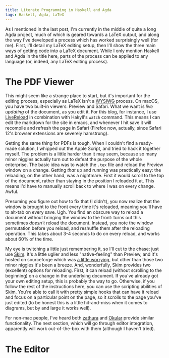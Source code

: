 ```yaml
---
title: Literate Programming in Haskell and Agda
tags: Haskell, Agda, LaTeX
---
```


As I mentioned in the last post, I'm currently in the middle of quite a long
Agda project, much of which is geared towards a LaTeX output, and along the way
I've developed a process which has worked surprisingly well (for me). First,
I'll detail my LaTeX editing setup, then I'll show the three main ways of
getting code into a LaTeX document. While I only mention Haskell and Agda in the
title here, parts of the process can be applied to any language (or, indeed, any
LaTeX editing process).

# The PDF Viewer

This might seem like a strange place to start, but it's important for the
editing process, especially as LaTeX isn't a
[WYSIWG](https://en.wikipedia.org/wiki/WYSIWYG) process. On macOS, you have two
built-in viewers: Preview and Safari. What we want is *live updating* of the
document, as you edit it. For this blog, for instance, I use
[LiveReload](http://livereload.com/) in combination with Hakyll's `watch`
command. This means I can edit the markdown for the site in emacs, and whenever
I hit save it will recompile and refresh the page in Safari (Firefox now,
actually, since Safari 12's browser extensions are severely hamstrung).

Getting the same thing for PDFs is tough. When I couldn't find a ready-made
solution, I whipped out the Apple Script, and tried to hack it together myself.
The problem is a little harder than it may seem, because so many minor niggles
actually turn out to defeat the purpose of the whole enterprise. The basic idea
was to watch the `.tex` file and reload the Preview window on a change. Getting
*that* up and running was practically easy: the reloading, on the other hand,
was a nightmare. First it would scroll to the top of the document, rather than
staying in the position I reloaded it at. This means I'd have to manually scroll
back to where I was on every change. Awful.

Presuming you figure out how to fix that (I didn't), you now realize that the
window is brought to the front every time it's reloaded, meaning you'll have to
alt-tab on every save. Ugh. You find an obscure way to reload a document without
bringing the window to the front: turns out this sometimes *doesn't* reload the
document. Instead, you note the window permutation before you reload, and
reshuffle them after the reloading operation. This takes about 3-4 seconds to do
on every reload, and works about 60% of the time. 

My eye is twitching a little just remembering it, so I'll cut to the chase: just
use [Skim](https://skim-app.sourceforge.io/). It's a little uglier and less
"native-feeling" than Preview, and it's hosted on sourceforge which was [a
little
worrying](https://arstechnica.com/information-technology/2015/05/sourceforge-grabs-gimp-for-windows-account-wraps-installer-in-bundle-pushing-adware/),
but other than those two minor niggles it's been a breeze. And, wonderfully,
Skim provides two (excellent) options for reloading. First, it can
reload (without scrolling to the beginning) on a change in the underlying
document. If you've already got your own editing setup, this is probably the way
to go. Otherwise, if you follow the rest of the instructions here, you can use
the scripting abilities of Skim. You're able to call it with pretty simple hooks
that can have it reload and focus on a particular point on the page, so it
scrolls to the page you've just edited (to be honest this is a little
hit-and-miss when it comes to diagrams, but by and large it works well).

For non-mac people, I've heard both
[zathura](https://pwmt.org/projects/zathura/) and
[Okular](https://okular.kde.org/) provide similar functionality. The next
section, which will go through editor integration, apparently will work
out-of-the-box with them (although I haven't tried).

# The Editor
